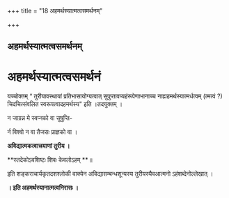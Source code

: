 +++
title = "18 अहमर्थस्यात्मत्वसमर्थनम्"

+++


## अहमर्थस्यात्मत्वसमर्थनम्

# अहमर्थस्यात्मत्वसमर्थनं

यच्चोक्तम् “ तुरीयावस्थायां प्रतिभासायोग्यत्वात् सुपुप्तावप्यहंरूपेणाभानाच्च नाह्यहमर्थस्यात्मर्धत्वम् (त्मत्वं ?) चिदचित्संवलित स्वरूपत्वादहमर्थस्य" इति ।तदयुक्तम् ।

न जाग्रन्न मे स्वप्नको वा सुषुप्ति-

र्न विश्वो न वा तैजसः प्राज्ञको वा ।

**अविद्यात्मकत्वात्त्रयाणां तुरीय ।**

**स्तदेकोऽवशिष्टः शिवः केवलोऽहम् **॥

इति शङ्कराचार्यकृतदशश्लोकी वाक्येन अविद्यासम्बन्धशून्यस्य तुरीयस्यैवआत्मनो ऽहंशब्देनोल्लेखात् ।

**। इति अहमर्थस्यानात्मत्वनिरासः ।**

